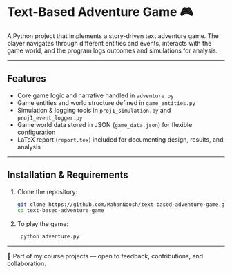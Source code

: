 # Text-Based Adventure Game 🎮

A Python project that implements a story-driven text adventure game. The player navigates through different entities and events, interacts with the game world, and the program logs outcomes and simulations for analysis.

---

## Features

- Core game logic and narrative handled in `adventure.py`  
- Game entities and world structure defined in `game_entities.py`  
- Simulation & logging tools in `proj1_simulation.py` and `proj1_event_logger.py`  
- Game world data stored in JSON (`game_data.json`) for flexible configuration  
- LaTeX report (`report.tex`) included for documenting design, results, and analysis

---

## Installation & Requirements

1. Clone the repository:

   ```bash
   git clone https://github.com/MahanNoosh/text-based-adventure-game.git
   cd text-based-adventure-game
   ```
2. To play the game:
   ```bash
    python adventure.py
   ```
---

📌 Part of my course projects — open to feedback, contributions, and collaboration. 

